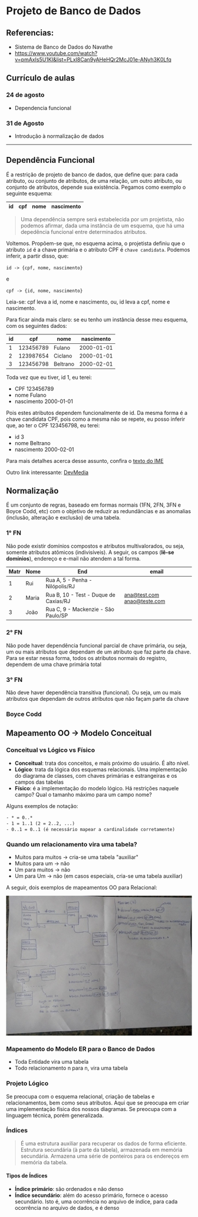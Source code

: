 # Projeto de Banco de Dados

## Referencias:

* Sistema de Banco de Dados do Navathe
* https://www.youtube.com/watch?v=pmAxIs5U1KI&list=PLxI8Can9yAHeHQr2McJ01e-ANyh3K0Lfq

## Currículo de aulas

### 24 de agosto

* Dependencia funcional

### 31 de Agosto

* Introdução à normalização de dados

***

## Dependência Funcional

É a restrição de projeto de banco de dados, que define que: para cada atributo, ou conjunto de atributos, de uma relação, um outro atributo, ou conjunto de atributos, depende sua existência. Pegamos como exemplo o seguinte esquema:

| id | cpf | nome | nascimento |
|----|-----|------|------------|

> Uma dependência sempre será estabelecida por um projetista, não podemos afirmar, dada uma instância de um esquema, que há uma depedência funcional entre determinados atributos.

Voltemos. Propõem-se que, no esquema acima, o projetista definiu que o atributo `id` é a chave primária e o atributo CPF é `chave candidata`. Podemos inferir, a partir disso, que:

`id -> {cpf, nome, nascimento}`

e

`cpf -> {id, nome, nascimento}`

Leia-se: cpf leva a id, nome e nascimento, ou, id leva a cpf, nome e nascimento.

Para ficar ainda mais claro: se eu tenho um instância desse meu esquema, com os seguintes dados:

| id | cpf       | nome     | nascimento |
|----|-----------|----------|------------|
| 1  | 123456789 | Fulano   | 2000-01-01 |
| 2  | 123987654 | Ciclano  | 2000-01-01 |
| 3  | 123456798 | Beltrano | 2000-02-01 |

Toda vez que eu tiver, id 1, eu terei:

* CPF 123456789
* nome Fulano
* nascimento 2000-01-01

Pois estes atributos dependem funcionalmente de id. Da mesma forma é a chave candidata CPF, pois como a mesma não se repete, eu posso inferir que, ao ter o CPF 123456798, eu terei:

* id 3
* nome Beltrano
* nascimento 2000-02-01

Para mais detalhes acerca desse assunto, confira o [texto do IME](https://www.ime.usp.br/~andrers/aulas/bd2005-1/aula11.html)

Outro link interessante: [DevMedia](https://www.google.com.br/amp/www.techtudo.com.br/dicas-e-tutoriais/noticia/2014/04/como-saber-qual-e-a-placa-de-video-do-notebook.amp)

## Normalização

É um conjunto de regras, baseado em formas normais (1FN, 2FN, 3FN e Boyce Codd, etc) com o objetivo de reduzir as redundâncias e as anomalias (inclusão, alteração e exclusão) de uma tabela.

### 1° FN

Não pode existir domínios compostos e atributos multivalorados, ou seja, somente atributos atômicos (indivisíveis). A seguir, os campos (**lê-se domínios**), endereço e e-mail não atendem a tal forma.

| Matr | Nome  | End                                   | email                       |
|------|-------|---------------------------------------|-----------------------------|
|   1  | Rui   | Rua A, 5 - Penha - Nilópolis/RJ       |                             |
|   2  | Maria | Rua B, 10 - Test - Duque de Caxias/RJ | ana@test.com anao@teste.com |
|   3  | João  | Rua C, 9 - Mackenzie - São Paulo/SP   |                             | 

### 2° FN

Não pode haver dependência funcional parcial de chave primária, ou seja, um ou mais atributos que dependam de um atributo que faz parte da chave. Para se estar nessa forma, todos os atributos normais do registro, dependem de uma chave primária total

### 3° FN

Não deve haver dependência transitiva (funcional). Ou seja, um ou mais atributos  que dependam de outros atributos que não façam parte da chave

### Boyce Codd

## Mapeamento OO -> Modelo Conceitual

### Conceitual vs Lógico vs Físico

* **Conceitual**: trata dos conceitos, e mais próximo do usuário. É alto nível.
* **Lógico**: trata da lógica dos esquemas relacionais. Uma implementação do diagrama de classes, com chaves primárias e estrangeiras e os campos das tabelas
* **Físico**: é a implementação do modelo lógico. Há restrições naquele campo? Qual o tamanho máximo para um campo nome?

Alguns exemplos de notação:

```
- * = 0..*
- 1 = 1..1 (2 = 2..2, ...)
- 0..1 = 0..1 (é necessário mapear a cardinalidade corretamente)
```

### Quando um relacionamento vira uma tabela?

* Muitos para muitos -> cria-se uma tabela "auxiliar"
* Muitos para um -> não
* Um para muitos -> não
* Um para Um -> não (em casos especiais, cria-se uma tabela auxiliar)

A seguir, dois exemplos de mapeamentos OO para Relacional:

![Exemplo de Mapeamento](../images/projeto-banco-dados/oo-relacional.jpg)

### Mapeamento do Modelo ER para o Banco de Dados

* Toda Entidade vira uma tabela
* Todo relacionamento n para n, vira uma tabela

### Projeto Lógico

Se preocupa com o esquema relacional, criação de tabelas e relacionamentos, bem como seus atributos. Aqui que se preocupa em criar uma implementação física dos nossos diagramas. Se preocupa com a linguagem técnica, porém generalizada.

### Índices

> É uma estrutura auxiliar para recuperar os dados de forma eficiente. Estrutura secundária (à parte da tabela), armazenada em memória secundária. Armazena uma série de ponteiros para os endereços em memória da tabela.

#### Tipos de Índices

* **Índice primário**: são ordenados e não denso
* **Índice secundário**: além do acesso primário, fornece o acesso secundário. Isto é, uma ocorrência no arquivo de índice, para cada ocorrência no arquivo de dados, e é denso
